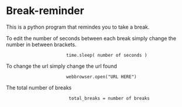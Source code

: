 # Break-reminder

This is a python program that remindes you to take a break. 

To edit the number of seconds between each break simply change the number in between brackets.
                           
                           time.sleep( number of seconds ) 
       
To change the url simply change the url found
                           
                           webbrowser.open("URL HERE")
       
The total number of breaks 
                            
                            total_breaks = number of breaks
